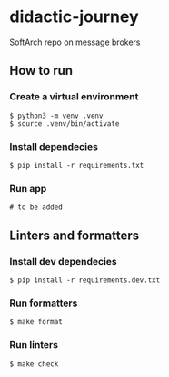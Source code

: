 # didactic-journey
SoftArch repo on message brokers


## How to run

### Create a virtual environment
```
$ python3 -m venv .venv
$ source .venv/bin/activate
```

### Install dependecies
```
$ pip install -r requirements.txt
```

### Run app
```
# to be added
```

## Linters and formatters

### Install dev dependecies
```
$ pip install -r requirements.dev.txt
```

### Run formatters
```
$ make format
```

### Run linters
```
$ make check
```